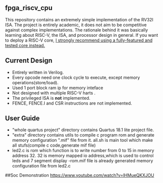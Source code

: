 ## fpga_riscv_cpu
This repository contains an extremely simple implementation of the RV32I ISA. The project is entirely academic, it does not aim to be competitive against complex implementations. The rationale behind it was basically learning about RISC-V, the ISA, and processor design in general. If you want to deploy a RISC-V core, [I strongly recommend using a fully-featured and tested core instead.](https://github.com/riscv/riscv-wiki/wiki/RISC-V-Cores-and-SoCs)  

## Current Design
- Entirely written in Verilog.
- Every opcode need one clock cycle to execute, except memory operations(store/load).
- Used 1 port block ram ip for memory inteface
- Not designed with multiple RISC-V harts .
- The privileged ISA is **not** implemented.
- FENCE, FENCE.I and CSR instructions are not implemented.
 
## User Guide
- "whole quartus project" directory contains Quartus 18.1 lite project file.
- "extra" directory contains utils to compile c program rom and generate memory configuration ".mif" file from it.
	all.sh is main tool which make all stufs(compile c code,generate mif file)
- led2.c is rom which function is to write number from 0 to 15 in memory address 32.
  32 is memory mapped io address,which is used to control leds and 7 segment display
-rom.mif file is already generated memory configuration file from led2.c

##Soc Demonstration
https://www.youtube.com/watch?v=lHMueQKXJOU

